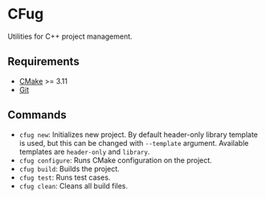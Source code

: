 # CFug

Utilities for C++ project management.

## Requirements

- [CMake] >= 3.11
- [Git]

[CMake]: https://www.cmake.org
[Git]: https://git-scm.com/

## Commands

- `cfug new`: Initializes new project. By default header-only library template
  is used, but this can be changed with `--template` argument. Available
  templates are `header-only` and `library`.
- `cfug configure`: Runs CMake configuration on the project.
- `cfug build`: Builds the project.
- `cfug test`: Runs test cases.
- `cfug clean`: Cleans all build files.
